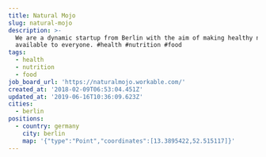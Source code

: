 ```yaml
---
title: Natural Mojo
slug: natural-mojo
description: >-
  We are a dynamic startup from Berlin with the aim of making healthy nutrition
  available to everyone. #health #nutrition #food
tags:
  - health
  - nutrition
  - food
job_board_url: 'https://naturalmojo.workable.com/'
created_at: '2018-02-09T06:53:04.451Z'
updated_at: '2019-06-16T10:36:09.623Z'
cities:
  - berlin
positions:
  - country: germany
    city: berlin
    map: '{"type":"Point","coordinates":[13.3895422,52.515117]}'
---
```


